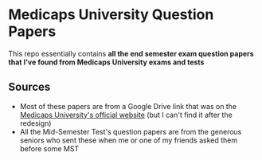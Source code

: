 # Medicaps University Question Papers

This repo essentially contains __all the end semester exam question papers that I've found from Medicaps University exams and tests__  

## Sources

- Most of these papers are from a Google Drive link that was on the [Medicaps University's official website](https://www.medicaps.ac.in) (but I can't find it after the redesign)
- All the Mid-Semester Test's question papers are from the generous seniors who sent these when me or one of my friends asked them before some MST  
